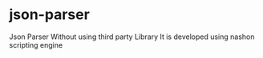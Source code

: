 # json-parser
Json Parser Without using third party Library
It is developed using nashon scripting engine
